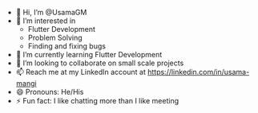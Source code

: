 - 👋 Hi, I’m @UsamaGM
- 👀 I’m interested in
  - Flutter Development
  - Problem Solving
  - Finding and fixing bugs
- 🌱 I’m currently learning Flutter Development
- 💞️ I’m looking to collaborate on small scale projects
- 📫 Reach me at my LinkedIn account at https://linkedin.com/in/usama-mangi
- 😄 Pronouns: He/His
- ⚡ Fun fact: I like chatting more than I like meeting

<!---
UsamaGM/UsamaGM is a ✨ special ✨ repository because its `README.md` (this file) appears on your GitHub profile.
You can click the Preview link to take a look at your changes.
--->
